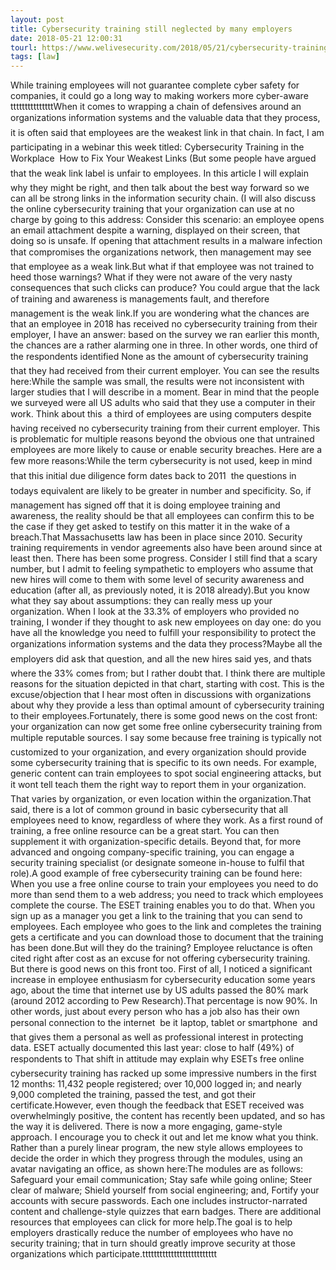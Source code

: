 ```yaml
---
layout: post
title: Cybersecurity training still neglected by many employers
date: 2018-05-21 12:00:31
tourl: https://www.welivesecurity.com/2018/05/21/cybersecurity-training-still-neglected/
tags: [law]
---
```

While training employees will not guarantee complete cyber safety for companies, it could go a long way to making workers more cyber-aware tttttttttttttttWhen it comes to wrapping a chain of defensives around an organizations information systems and the valuable data that they process, it is often said that employees are the weakest link in that chain. In fact, I am participating in a webinar this week titled: Cybersecurity Training in the Workplace  How to Fix Your Weakest Links (But some people have argued that the weak link label is unfair to employees. In this article I will explain why they might be right, and then talk about the best way forward so we can all be strong links in the information security chain. (I will also discuss the online cybersecurity training that your organization can use at no charge by going to this address: Consider this scenario: an employee opens an email attachment despite a warning, displayed on their screen, that doing so is unsafe. If opening that attachment results in a malware infection that compromises the organizations network, then management may see that employee as a weak link.But what if that employee was not trained to heed those warnings? What if they were not aware of the very nasty consequences that such clicks can produce? You could argue that the lack of training and awareness is managements fault, and therefore management is the weak link.If you are wondering what the chances are that an employee in 2018 has received no cybersecurity training from their employer, I have an answer: based on the survey we ran earlier this month, the chances are a rather alarming one in three. In other words, one third of the respondents identified None as the amount of cybersecurity training that they had received from their current employer. You can see the results here:While the sample was small, the results were not inconsistent with larger studies that I will describe in a moment. Bear in mind that the people we surveyed were all US adults who said that they use a computer in their work. Think about this  a third of employees are using computers despite having received no cybersecurity training from their current employer. This is problematic for multiple reasons beyond the obvious one that untrained employees are more likely to cause or enable security breaches. Here are a few more reasons:While the term cybersecurity is not used, keep in mind that this initial due diligence form dates back to 2011  the questions in todays equivalent are likely to be greater in number and specificity. So, if management has signed off that it is doing employee training and awareness, the reality should be that all employees can confirm this to be the case if they get asked to testify on this matter it in the wake of a breach.That Massachusetts law has been in place since 2010. Security training requirements in vendor agreements also have been around since at least then. There has been some progress. Consider I still find that a scary number, but I admit to feeling sympathetic to employers who assume that new hires will come to them with some level of security awareness and education (after all, as previously noted, it is 2018 already).But you know what they say about assumptions: they can really mess up your organization. When I look at the 33.3% of employers who provided no training, I wonder if they thought to ask new employees on day one: do you have all the knowledge you need to fulfill your responsibility to protect the organizations information systems and the data they process?Maybe all the employers did ask that question, and all the new hires said yes, and thats where the 33% comes from; but I rather doubt that. I think there are multiple reasons for the situation depicted in that chart, starting with cost. This is the excuse/objection that I hear most often in discussions with organizations about why they provide a less than optimal amount of cybersecurity training to their employees.Fortunately, there is some good news on the cost front: your organization can now get some free online cybersecurity training from multiple reputable sources. I say some because free training is typically not customized to your organization, and every organization should provide some cybersecurity training that is specific to its own needs. For example, generic content can train employees to spot social engineering attacks, but it wont tell teach them the right way to report them in your organization. That varies by organization, or even location within the organization.That said, there is a lot of common ground in basic cybersecurity that all employees need to know, regardless of where they work. As a first round of training, a free online resource can be a great start. You can then supplement it with organization-specific details. Beyond that, for more advanced and ongoing company-specific training, you can engage a security training specialist (or designate someone in-house to fulfil that role).A good example of free cybersecurity training can be found here: When you use a free online course to train your employees you need to do more than send them to a web address; you need to track which employees complete the course. The ESET training enables you to do that. When you sign up as a manager you get a link to the training that you can send to employees. Each employee who goes to the link and completes the training gets a certificate and you can download those to document that the training has been done.But will they do the training? Employee reluctance is often cited right after cost as an excuse for not offering cybersecurity training. But there is good news on this front too. First of all, I noticed a significant increase in employee enthusiasm for cybersecurity education some years ago, about the time that internet use by US adults passed the 80% mark (around 2012 according to Pew Research).That percentage is now 90%. In other words, just about every person who has a job also has their own personal connection to the internet  be it laptop, tablet or smartphone  and that gives them a personal as well as professional interest in protecting data. ESET actually documented this last year: close to half (49%) of respondents to That shift in attitude may explain why ESETs free online cybersecurity training has racked up some impressive numbers in the first 12 months: 11,432 people registered; over 10,000 logged in; and nearly 9,000 completed the training, passed the test, and got their certificate.However, even though the feedback that ESET received was overwhelmingly positive, the content has recently been updated, and so has the way it is delivered. There is now a more engaging, game-style approach. I encourage you to check it out and let me know what you think. Rather than a purely linear program, the new style allows employees to decide the order in which they progress through the modules, using an avatar navigating an office, as shown here:The modules are as follows: Safeguard your email communication; Stay safe while going online; Steer clear of malware; Shield yourself from social engineering; and, Fortify your accounts with secure passwords. Each one includes instructor-narrated content and challenge-style quizzes that earn badges. There are additional resources that employees can click for more help.The goal is to help employers drastically reduce the number of employees who have no security training; that in turn should greatly improve security at those organizations which participate.tttttttttttttttttttttttttt